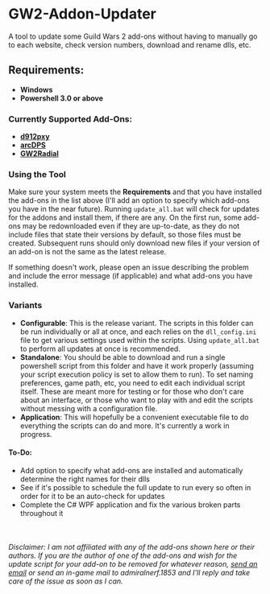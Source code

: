 # GW2-Addon-Updater
A tool to update some Guild Wars 2 add-ons without having to manually go to each website, check version numbers, download and rename dlls, etc.

## Requirements:
- **Windows**
- **Powershell 3.0 or above**

### Currently Supported Add-Ons:
- <a href="https://github.com/megai2/d912pxy">**d912pxy**</a>
- <a href="https://www.deltaconnected.com/arcdps/">**arcDPS**</a>
- <a href="https://github.com/Friendly0Fire/GW2Radial">**GW2Radial**</a>

### Using the Tool
Make sure your system meets the **Requirements** and that you have installed the add-ons in the list above (I'll add an option to specify which add-ons you have in the near future).
Running `update_all.bat` will check for updates for the addons and install them, if there are any. On the first run, some add-ons may be redownloaded even if they are up-to-date, as they do not include files that state their versions by default, so those files must be created. Subsequent runs should only download new files if your version of an add-on is not the same as the latest release.

If something doesn't work, please open an issue describing the problem and include the error message (if applicable) and what add-ons you have installed.

### Variants
- **Configurable**: This is the release variant. The scripts in this folder can be run individually or all at once, and each relies on the `dll_config.ini` file to get various settings used within the scripts. Using `update_all.bat` to perform all updates at once is recommended.
- **Standalone**: You should be able to download and run a single powershell script from this folder and have it work properly (assuming your script execution policy is set to allow them to run). To set naming preferences, game path, etc, you need to edit each individual script itself. These are meant more for testing or for those who don't care about an interface, or those who want to play with and edit the scripts without messing with a configuration file.
- **Application**: This will hopefully be a convenient executable file to do everything the scripts can do and more. It's currently a work in progress.

#### To-Do:
- Add option to specify what add-ons are installed and automatically determine the right names for their dlls
- See if it's possible to schedule the full update to run every so often in order for it to be an auto-check for updates
- Complete the C# WPF application and fix the various broken parts throughout it

&nbsp;

###### Disclaimer: I am not affiliated with any of the add-ons shown here or their authors. If you are the author of one of the add-ons and wish for the update script for your add-on to be removed for whatever reason, <a href="mailto:fmmmlee@gmail.com">send an email</a> or send an in-game mail to admiralnerf.1853 and I'll reply and take care of the issue as soon as I can.
